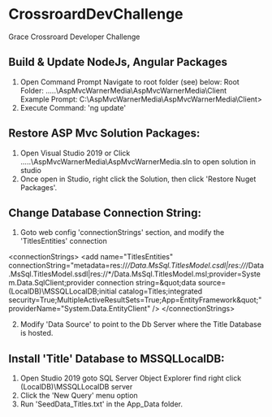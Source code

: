 # CrossroardDevChallenge
Grace Crossroard Developer Challenge


Build & Update NodeJs, Angular Packages
---------------------------------
1. Open Command Prompt Navigate to root folder (see) below:
  Root Folder: .....\AspMvcWarnerMedia\AspMvcWarnerMedia\Client\
  Example Prompt: C:\AspMvcWarnerMedia\AspMvcWarnerMedia\Client\>
2. Execute Command: 'ng update'


Restore ASP Mvc Solution Packages:
---------------------------------
1. Open Visual Studio 2019 or Click .....\AspMvcWarnerMedia\AspMvcWarnerMedia.sln to open solution in studio
2. Once open in Studio, right click the Solution, then click 'Restore Nuget Packages'.



Change Database Connection String:
---------------------------------
1. Goto web config 'connectionStrings' section, and modify the 'TitlesEntities' connection

&lt;connectionStrings&gt;
    &lt;add name=&quot;TitlesEntities&quot; connectionString=&quot;metadata=res://*/Data.MsSql.TitlesModel.csdl|res://*/Data.MsSql.TitlesModel.ssdl|res://*/Data.MsSql.TitlesModel.msl;provider=System.Data.SqlClient;provider connection string=&amp;quot;data source=(LocalDB)\MSSQLLocalDB;initial catalog=Titles;integrated security=True;MultipleActiveResultSets=True;App=EntityFramework&amp;quot;&quot; providerName=&quot;System.Data.EntityClient&quot; /&gt;
  &lt;/connectionStrings&gt;
  
2. Modify 'Data Source' to point to the Db Server where the Title Database is hosted.



Install 'Title' Database to MSSQLLocalDB:
---------------------------------
1. Open Studio 2019 goto SQL Server Object Explorer find right click (LocalDB)\MSSQLLocalDB server
2. Click the 'New Query' menu option
3. Run 'SeedData_Titles.txt' in the App_Data folder.

